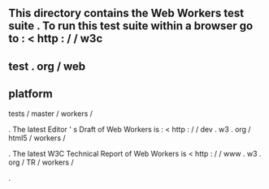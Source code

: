 This
directory
contains
the
Web
Workers
test
suite
.
To
run
this
test
suite
within
a
browser
go
to
:
<
http
:
/
/
w3c
-
test
.
org
/
web
-
platform
-
tests
/
master
/
workers
/
>
.
The
latest
Editor
'
s
Draft
of
Web
Workers
is
:
<
http
:
/
/
dev
.
w3
.
org
/
html5
/
workers
/
>
.
The
latest
W3C
Technical
Report
of
Web
Workers
is
<
http
:
/
/
www
.
w3
.
org
/
TR
/
workers
/
>
.
